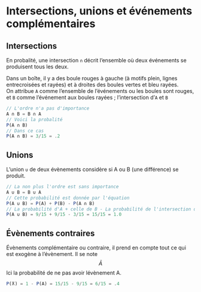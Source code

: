 # **Intersections, unions et événements complémentaires**
## **Intersections**
En probalité, une intersection `∩` décrit l’ensemble où deux événements se produisent tous les deux.

Dans un boîte, il y a des boule rouges à gauche (à motifs plein, lignes entrecroisées et rayées) et à droites des boules vertes et bleu rayées.  
On attribue `A` comme l’ensemble de l’événements ou les boules sont rouges, et `B` comme l’événement aux boules rayées ; l’intersection d’`A` et `B`
```js
// L'ordre n'a pas d'importance
A ∩ B = B ∩ A
// Voici la probalité
P(A ∩ B)
// Dans ce cas
P(A ∩ B) = 3/15 = .2
```
<!-- L'intersection est l'ensemble qui se trouve en milieu. -->
## **Unions**
L’union `∪` de deux évènements considère si A ou B (une différence) se produit.
```js
// La non plus l'ordre est sans importance
A ∪ B = B ∪ A
// Cette probabilité est donnée par l'équation
P(A ∪ B) = P(A) + P(B) - P(A ∩ B)
// La probabilité d'A + celle de B - La probabilité de l'intersection d'A et B
P(A ∪ B) = 9/15 + 9/15 - 3/15 = 15/15 = 1.0
```
## **Évènements contraires**
Évènements complémentaire ou contraire, il prend en compte tout ce qui est exogène à l’évènement. Il se note 
$$\bar{A}$$
Ici la probabilité de ne pas avoir lévènement A.
```js
P(⊼) = 1 - P(A) = 15/15 - 9/15 = 6/15 = .4
```
<!-- {\displaystyle {\bar {A}}} -->